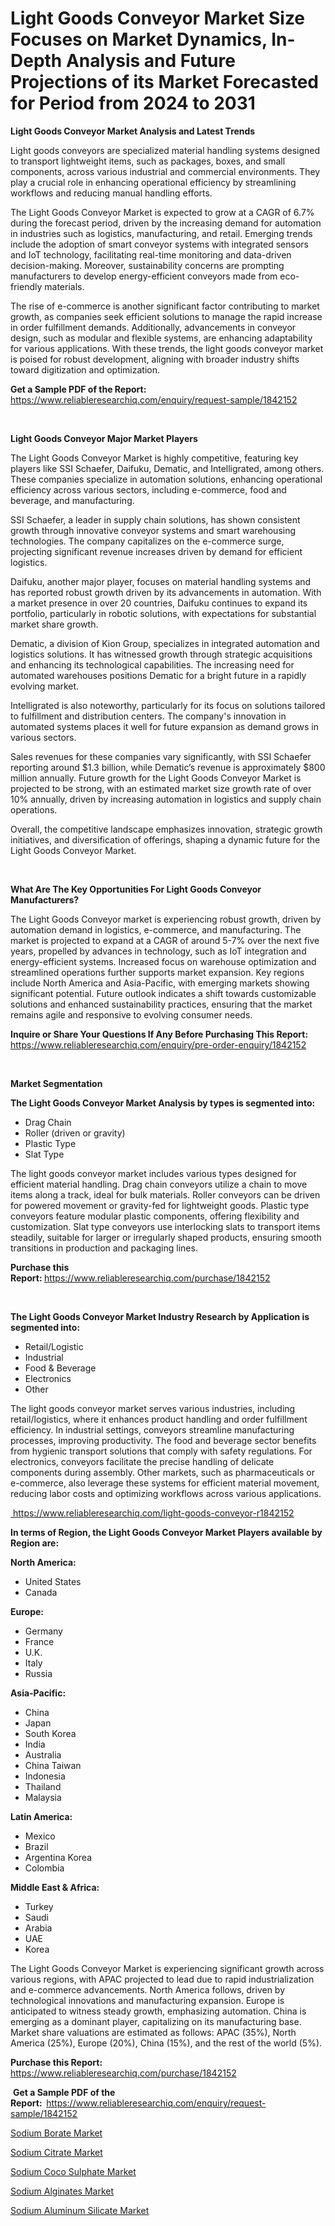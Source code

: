 <p><h1>Light Goods Conveyor Market Size Focuses on Market Dynamics, In-Depth Analysis and Future Projections of its Market Forecasted for Period from 2024 to 2031</h1></p><p><strong>Light Goods Conveyor Market Analysis and Latest Trends</strong></p>
<p><p>Light goods conveyors are specialized material handling systems designed to transport lightweight items, such as packages, boxes, and small components, across various industrial and commercial environments. They play a crucial role in enhancing operational efficiency by streamlining workflows and reducing manual handling efforts. </p><p>The Light Goods Conveyor Market is expected to grow at a CAGR of 6.7% during the forecast period, driven by the increasing demand for automation in industries such as logistics, manufacturing, and retail. Emerging trends include the adoption of smart conveyor systems with integrated sensors and IoT technology, facilitating real-time monitoring and data-driven decision-making. Moreover, sustainability concerns are prompting manufacturers to develop energy-efficient conveyors made from eco-friendly materials. </p><p>The rise of e-commerce is another significant factor contributing to market growth, as companies seek efficient solutions to manage the rapid increase in order fulfillment demands. Additionally, advancements in conveyor design, such as modular and flexible systems, are enhancing adaptability for various applications. With these trends, the light goods conveyor market is poised for robust development, aligning with broader industry shifts toward digitization and optimization.</p></p>
<p><strong>Get a Sample PDF of the Report:&nbsp;</strong> <a href="https://www.reliableresearchiq.com/enquiry/request-sample/1842152?utm_campaign=1723&utm_medium=2&utm_source=Github&utm_content=ia&utm_term=16102024&utm_id=light-goods-conveyor">https://www.reliableresearchiq.com/enquiry/request-sample/1842152</a></p>
<p>&nbsp;</p>
<p><strong>Light Goods Conveyor Major Market Players</strong></p>
<p><p>The Light Goods Conveyor Market is highly competitive, featuring key players like SSI Schaefer, Daifuku, Dematic, and Intelligrated, among others. These companies specialize in automation solutions, enhancing operational efficiency across various sectors, including e-commerce, food and beverage, and manufacturing. </p><p>SSI Schaefer, a leader in supply chain solutions, has shown consistent growth through innovative conveyor systems and smart warehousing technologies. The company capitalizes on the e-commerce surge, projecting significant revenue increases driven by demand for efficient logistics.</p><p>Daifuku, another major player, focuses on material handling systems and has reported robust growth driven by its advancements in automation. With a market presence in over 20 countries, Daifuku continues to expand its portfolio, particularly in robotic solutions, with expectations for substantial market share growth.</p><p>Dematic, a division of Kion Group, specializes in integrated automation and logistics solutions. It has witnessed growth through strategic acquisitions and enhancing its technological capabilities. The increasing need for automated warehouses positions Dematic for a bright future in a rapidly evolving market.</p><p>Intelligrated is also noteworthy, particularly for its focus on solutions tailored to fulfillment and distribution centers. The company's innovation in automated systems places it well for future expansion as demand grows in various sectors.</p><p>Sales revenues for these companies vary significantly, with SSI Schaefer reporting around $1.3 billion, while Dematic’s revenue is approximately $800 million annually. Future growth for the Light Goods Conveyor Market is projected to be strong, with an estimated market size growth rate of over 10% annually, driven by increasing automation in logistics and supply chain operations.</p><p>Overall, the competitive landscape emphasizes innovation, strategic growth initiatives, and diversification of offerings, shaping a dynamic future for the Light Goods Conveyor Market.</p></p>
<p>&nbsp;</p>
<p><strong>What Are The Key Opportunities For Light Goods Conveyor Manufacturers?</strong></p>
<p><p>The Light Goods Conveyor market is experiencing robust growth, driven by automation demand in logistics, e-commerce, and manufacturing. The market is projected to expand at a CAGR of around 5-7% over the next five years, propelled by advances in technology, such as IoT integration and energy-efficient systems. Increased focus on warehouse optimization and streamlined operations further supports market expansion. Key regions include North America and Asia-Pacific, with emerging markets showing significant potential. Future outlook indicates a shift towards customizable solutions and enhanced sustainability practices, ensuring that the market remains agile and responsive to evolving consumer needs.</p></p>
<p><strong>Inquire or Share Your Questions If Any Before Purchasing This Report:</strong> <a href="https://www.reliableresearchiq.com/enquiry/pre-order-enquiry/1842152?utm_campaign=1723&utm_medium=2&utm_source=Github&utm_content=ia&utm_term=16102024&utm_id=light-goods-conveyor">https://www.reliableresearchiq.com/enquiry/pre-order-enquiry/1842152</a></p>
<p>&nbsp;</p>
<p><strong>Market Segmentation</strong></p>
<p><strong>The Light Goods Conveyor Market Analysis by types is segmented into:</strong></p>
<p><ul><li>Drag Chain</li><li>Roller (driven or gravity)</li><li>Plastic Type</li><li>Slat Type</li></ul></p>
<p><p>The light goods conveyor market includes various types designed for efficient material handling. Drag chain conveyors utilize a chain to move items along a track, ideal for bulk materials. Roller conveyors can be driven for powered movement or gravity-fed for lightweight goods. Plastic type conveyors feature modular plastic components, offering flexibility and customization. Slat type conveyors use interlocking slats to transport items steadily, suitable for larger or irregularly shaped products, ensuring smooth transitions in production and packaging lines.</p></p>
<p><strong>Purchase this Report:&nbsp;</strong><a href="https://www.reliableresearchiq.com/purchase/1842152?utm_campaign=1723&utm_medium=2&utm_source=Github&utm_content=ia&utm_term=16102024&utm_id=light-goods-conveyor">https://www.reliableresearchiq.com/purchase/1842152</a></p>
<p>&nbsp;</p>
<p><strong>The Light Goods Conveyor Market Industry Research by Application is segmented into:</strong></p>
<p><ul><li>Retail/Logistic</li><li>Industrial</li><li>Food & Beverage</li><li>Electronics</li><li>Other</li></ul></p>
<p><p>The light goods conveyor market serves various industries, including retail/logistics, where it enhances product handling and order fulfillment efficiency. In industrial settings, conveyors streamline manufacturing processes, improving productivity. The food and beverage sector benefits from hygienic transport solutions that comply with safety regulations. For electronics, conveyors facilitate the precise handling of delicate components during assembly. Other markets, such as pharmaceuticals or e-commerce, also leverage these systems for efficient material movement, reducing labor costs and optimizing workflows across various applications.</p></p>
<p><a href="https://www.reliableresearchiq.com/light-goods-conveyor-r1842152?utm_campaign=1723&utm_medium=2&utm_source=Github&utm_content=ia&utm_term=16102024&utm_id=light-goods-conveyor">&nbsp;https://www.reliableresearchiq.com/light-goods-conveyor-r1842152</a></p>
<p><strong>In terms of Region, the Light Goods Conveyor Market Players available by Region are:</strong></p>
<p>
    <p> <strong> North America: </strong>
        <ul>
            <li>United States</li>
            <li>Canada</li>
        </ul>
        </p> 
    <p> <strong> Europe: </strong>
        <ul>
            <li>Germany</li>
            <li>France</li>
            <li>U.K.</li>
            <li>Italy</li>
            <li>Russia</li>
        </ul>
        </p> 
    <p> <strong> Asia-Pacific: </strong>
        <ul>
            <li>China</li>
            <li>Japan</li>
            <li>South Korea</li>
            <li>India</li>
            <li>Australia</li>
            <li>China Taiwan</li>
            <li>Indonesia</li>
            <li>Thailand</li>
            <li>Malaysia</li>
        </ul>
        </p> 
    <p> <strong> Latin America: </strong>
        <ul>
            <li>Mexico</li>
            <li>Brazil</li>
            <li>Argentina Korea</li>
            <li>Colombia</li>
        </ul>
        </p> 
    <p> <strong> Middle East & Africa: </strong>
        <ul>
            <li>Turkey</li>
            <li>Saudi</li>
            <li>Arabia</li>
            <li>UAE</li>
            <li>Korea</li>
        </ul>
    </p>
    </p>
<p><p>The Light Goods Conveyor Market is experiencing significant growth across various regions, with APAC projected to lead due to rapid industrialization and e-commerce advancements. North America follows, driven by technological innovations and manufacturing expansion. Europe is anticipated to witness steady growth, emphasizing automation. China is emerging as a dominant player, capitalizing on its manufacturing base. Market share valuations are estimated as follows: APAC (35%), North America (25%), Europe (20%), China (15%), and the rest of the world (5%).</p></p>
<p><strong>Purchase this Report: </strong><a href="https://www.reliableresearchiq.com/purchase/1842152?utm_campaign=1723&utm_medium=2&utm_source=Github&utm_content=ia&utm_term=16102024&utm_id=light-goods-conveyor">https://www.reliableresearchiq.com/purchase/1842152</a></p>
<p>&nbsp;<strong>Get a Sample PDF of the Report:&nbsp;&nbsp;</strong><a href="https://www.reliableresearchiq.com/enquiry/request-sample/1842152?utm_campaign=1723&utm_medium=2&utm_source=Github&utm_content=ia&utm_term=16102024&utm_id=light-goods-conveyor">https://www.reliableresearchiq.com/enquiry/request-sample/1842152</a></p>
<p><strong></strong></p>
<p><p><a href="https://www.linkedin.com/pulse/decoding-sodium-borate-industry-dynamics-strategic-imperatives-cveic?utm_campaign=1723&utm_medium=2&utm_source=Github&utm_content=ia&utm_term=16102024&utm_id=light-goods-conveyor">Sodium Borate Market</a></p><p><a href="https://www.linkedin.com/pulse/analyzing-sodium-citrate-market-dynamics-growth-drivers-srjnc?utm_campaign=1723&utm_medium=2&utm_source=Github&utm_content=ia&utm_term=16102024&utm_id=light-goods-conveyor">Sodium Citrate Market</a></p><p><a href="https://www.linkedin.com/pulse/sodium-coco-sulphate-market-segmentation-applications-rsd6c?utm_campaign=1723&utm_medium=2&utm_source=Github&utm_content=ia&utm_term=16102024&utm_id=light-goods-conveyor">Sodium Coco Sulphate Market</a></p><p><a href="https://www.linkedin.com/pulse/global-sodium-alginates-industry-analysis-report-market-size-share-jfjac?utm_campaign=1723&utm_medium=2&utm_source=Github&utm_content=ia&utm_term=16102024&utm_id=light-goods-conveyor">Sodium Alginates Market</a></p><p><a href="https://www.linkedin.com/pulse/key-drivers-sodium-aluminum-silicate-market-trends-future-outlook-tx7dc?utm_campaign=1723&utm_medium=2&utm_source=Github&utm_content=ia&utm_term=16102024&utm_id=light-goods-conveyor">Sodium Aluminum Silicate Market</a></p></p>